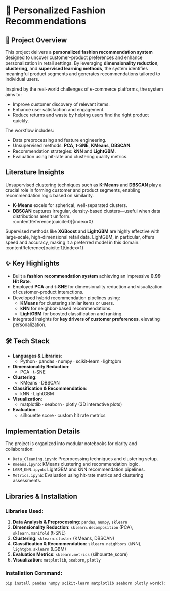# 👗 Personalized Fashion Recommendations  

## 📖 Project Overview  
This project delivers a **personalized fashion recommendation system** designed to uncover customer–product preferences and enhance personalization in retail settings. By leveraging **dimensionality reduction**, **clustering**, and **supervised learning methods**, the system identifies meaningful product segments and generates recommendations tailored to individual users.

Inspired by the real-world challenges of e-commerce platforms, the system aims to:
- Improve customer discovery of relevant items.
- Enhance user satisfaction and engagement.
- Reduce returns and waste by helping users find the right product quickly.

The workflow includes:
- Data preprocessing and feature engineering.
- Unsupervised methods: **PCA**, **t-SNE**, **KMeans**, **DBSCAN**.
- Recommendation strategies: **kNN** and **LightGBM**.
- Evaluation using hit-rate and clustering quality metrics.


##  Literature Insights  
Unsupervised clustering techniques such as **K-Means** and **DBSCAN** play a crucial role in forming customer and product segments, enabling recommendation logic based on similarity.  
- **K-Means** excels for spherical, well-separated clusters.  
- **DBSCAN** captures irregular, density-based clusters—useful when data distributions aren't uniform.  
:contentReference[oaicite:0]{index=0}

Supervised methods like **XGBoost** and **LightGBM** are highly effective with large-scale, high-dimensional retail data. LightGBM, in particular, offers speed and accuracy, making it a preferred model in this domain.  
:contentReference[oaicite:1]{index=1}


## ✨ Key Highlights  
- Built a **fashion recommendation system** achieving an impressive **0.99 Hit Rate**.  
- Employed **PCA** and **t-SNE** for dimensionality reduction and visualization of customer–product interactions.  
- Developed hybrid recommendation pipelines using:  
  - **KMeans** for clustering similar items or users.  
  - **kNN** for neighbor-based recommendations.  
  - **LightGBM** for boosted classification and ranking.  
- Integrated insights for **key drivers of customer preferences**, elevating personalization.


## 🛠️ Tech Stack  
- **Languages & Libraries**:  
  - Python · pandas · numpy · scikit-learn · lightgbm  
- **Dimensionality Reduction**:  
  - PCA · t-SNE  
- **Clustering**:  
  - KMeans · DBSCAN  
- **Classification & Recommendation**:  
  - kNN · LightGBM  
- **Visualization**:  
  - matplotlib · seaborn · plotly (3D interactive plots)  
- **Evaluation**:  
  - silhouette score · custom hit rate metrics


##  Implementation Details  
The project is organized into modular notebooks for clarity and collaboration:

- `Data_Cleaning.ipynb`: Preprocessing techniques and clustering setup.  
- `Kmeans.ipynb`: KMeans clustering and recommendation logic.  
- `LGBM_KNN.ipynb`: LightGBM and kNN recommendation pipelines.  
- `Metrics.ipynb`: Evaluation using hit-rate metrics and clustering assessments.


##  Libraries & Installation  

### Libraries Used:
1. **Data Analysis & Preprocessing**: `pandas`, `numpy`, `sklearn`  
2. **Dimensionality Reduction**: `sklearn.decomposition` (PCA), `sklearn.manifold` (t-SNE)  
3. **Clustering**: `sklearn.cluster` (KMeans, DBSCAN)  
4. **Classification & Recommendation**: `sklearn.neighbors` (kNN), `lightgbm.sklearn` (LGBM)  
5. **Evaluation Metrics**: `sklearn.metrics` (silhouette_score)  
6. **Visualization**: `matplotlib`, `seaborn`, `plotly`  

### Installation Command:
```bash
pip install pandas numpy scikit-learn matplotlib seaborn plotly wordcloud lightgbm
